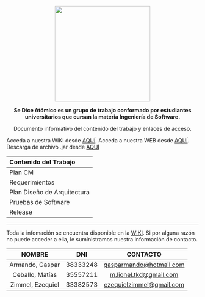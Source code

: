 ﻿<p align="center">
<img src="http://s18.postimg.org/s9i419ltl/Se_dice_At_mico.jpg" width="250" height="250"</p>

**<p align="center">Se Dice Atómico es un grupo de trabajo conformado por estudiantes universitarios que cursan la materia Ingeniería de Software.</p>**

<p align="center">Documento informativo del contenido del trabajo y enlaces de acceso.</p>
<p>Acceda a nuestra WIKI desde <a href="https://github.com/zimmcl/IngSoft-2016-SeDiceAtomico/wiki">AQUÍ</a>.
Acceda a nuestra WEB desde <a href="http://zimmcl.github.io/IngSoft-2016-SeDiceAtomico/">AQUÍ</a>.
Descarga de archivo .jar desde <a href="https://mega.nz/#!F5RCBAqZ!s1Rn-H1_ufdan8Y2ivL5EHMxr10xDb3k_KFn2iPTtFU">AQUÍ</a></p>

|Contenido del Trabajo|
|:--|
|Plan CM|
|Requerimientos|
|Plan Diseño de Arquitectura|
|Pruebas de Software|
|Release|

---

<p>Toda la infomación se encuentra disponible en la <a href="https://github.com/zimmcl/IngSoft-2016-SeDiceAtomico/wiki">WIKI</a>. Si por alguna razón no puede acceder a ella, le suministramos nuestra información de contacto.</p>

|     NOMBRE       |    DNI    | CONTACTO |
| :--------------: | :-------: |:--------:| 
| Armando, Gaspar  | 38333248  | gasparmando@hotmail.com  |
| Ceballo, Matías  |  35557211 | m.lionel.tkd@gmail.com   |
| Zimmel, Ezequiel | 33382573  | ezequielzimmel@gmail.com |
